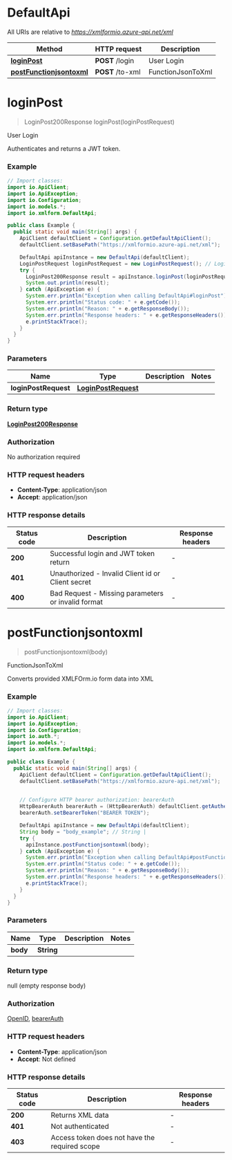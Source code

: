 # DefaultApi

All URIs are relative to *https://xmlformio.azure-api.net/xml*

| Method | HTTP request | Description |
|------------- | ------------- | -------------|
| [**loginPost**](DefaultApi.md#loginPost) | **POST** /login | User Login |
| [**postFunctionjsontoxml**](DefaultApi.md#postFunctionjsontoxml) | **POST** /to-xml | FunctionJsonToXml |


<a id="loginPost"></a>
# **loginPost**
> LoginPost200Response loginPost(loginPostRequest)

User Login

Authenticates and returns a JWT token.

### Example
```java
// Import classes:
import io.ApiClient;
import io.ApiException;
import io.Configuration;
import io.models.*;
import io.xmlform.DefaultApi;

public class Example {
  public static void main(String[] args) {
    ApiClient defaultClient = Configuration.getDefaultApiClient();
    defaultClient.setBasePath("https://xmlformio.azure-api.net/xml");

    DefaultApi apiInstance = new DefaultApi(defaultClient);
    LoginPostRequest loginPostRequest = new LoginPostRequest(); // LoginPostRequest | 
    try {
      LoginPost200Response result = apiInstance.loginPost(loginPostRequest);
      System.out.println(result);
    } catch (ApiException e) {
      System.err.println("Exception when calling DefaultApi#loginPost");
      System.err.println("Status code: " + e.getCode());
      System.err.println("Reason: " + e.getResponseBody());
      System.err.println("Response headers: " + e.getResponseHeaders());
      e.printStackTrace();
    }
  }
}
```

### Parameters

| Name | Type | Description  | Notes |
|------------- | ------------- | ------------- | -------------|
| **loginPostRequest** | [**LoginPostRequest**](LoginPostRequest.md)|  | |

### Return type

[**LoginPost200Response**](LoginPost200Response.md)

### Authorization

No authorization required

### HTTP request headers

 - **Content-Type**: application/json
 - **Accept**: application/json

### HTTP response details
| Status code | Description | Response headers |
|-------------|-------------|------------------|
| **200** | Successful login and JWT token return |  -  |
| **401** | Unauthorized - Invalid Client id or Client secret |  -  |
| **400** | Bad Request - Missing parameters or invalid format |  -  |

<a id="postFunctionjsontoxml"></a>
# **postFunctionjsontoxml**
> postFunctionjsontoxml(body)

FunctionJsonToXml

Converts provided XMLFOrm.io form data into XML

### Example
```java
// Import classes:
import io.ApiClient;
import io.ApiException;
import io.Configuration;
import io.auth.*;
import io.models.*;
import io.xmlform.DefaultApi;

public class Example {
  public static void main(String[] args) {
    ApiClient defaultClient = Configuration.getDefaultApiClient();
    defaultClient.setBasePath("https://xmlformio.azure-api.net/xml");
    

    // Configure HTTP bearer authorization: bearerAuth
    HttpBearerAuth bearerAuth = (HttpBearerAuth) defaultClient.getAuthentication("bearerAuth");
    bearerAuth.setBearerToken("BEARER TOKEN");

    DefaultApi apiInstance = new DefaultApi(defaultClient);
    String body = "body_example"; // String | 
    try {
      apiInstance.postFunctionjsontoxml(body);
    } catch (ApiException e) {
      System.err.println("Exception when calling DefaultApi#postFunctionjsontoxml");
      System.err.println("Status code: " + e.getCode());
      System.err.println("Reason: " + e.getResponseBody());
      System.err.println("Response headers: " + e.getResponseHeaders());
      e.printStackTrace();
    }
  }
}
```

### Parameters

| Name | Type | Description  | Notes |
|------------- | ------------- | ------------- | -------------|
| **body** | **String**|  | |

### Return type

null (empty response body)

### Authorization

[OpenID](../README.md#OpenID), [bearerAuth](../README.md#bearerAuth)

### HTTP request headers

 - **Content-Type**: application/json
 - **Accept**: Not defined

### HTTP response details
| Status code | Description | Response headers |
|-------------|-------------|------------------|
| **200** | Returns XML data |  -  |
| **401** | Not authenticated |  -  |
| **403** | Access token does not have the required scope |  -  |


